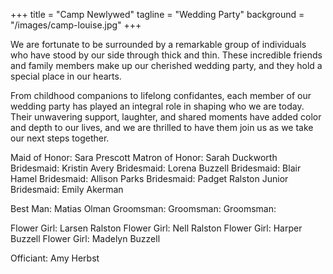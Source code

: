 +++ 
title = "Camp Newlywed" 
tagline = "Wedding Party" 
background = "/images/camp-louise.jpg"
+++

We are fortunate to be surrounded by a remarkable group of individuals who have stood by our side through thick and thin. These incredible friends and family members make up our cherished wedding party, and they hold a special place in our hearts.

From childhood companions to lifelong confidantes, each member of our wedding party has played an integral role in shaping who we are today. Their unwavering support, laughter, and shared moments have added color and depth to our lives, and we are thrilled to have them join us as we take our next steps together.

Maid of Honor: Sara Prescott
Matron of Honor: Sarah Duckworth
Bridesmaid: Kristin Avery
Bridesmaid: Lorena Buzzell
Bridesmaid: Blair Hamel
Bridesmaid: Allison Parks
Bridesmaid: Padget Ralston
Junior Bridesmaid: Emily Akerman

Best Man: Matias Olman
Groomsman: 
Groomsman:
Groomsman:

Flower Girl: Larsen Ralston
Flower Girl: Nell Ralston
Flower Girl: Harper Buzzell
Flower Girl: Madelyn Buzzell

Officiant: Amy Herbst

